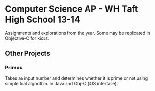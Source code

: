 Computer Science AP - WH Taft High School 13-14
==
Assignments and explorations from the year. Some may be replicated in Objective-C for kicks.

## Other Projects

### Primes

Takes an input number and determines whether it is prime or not using simple trial algorithm. In Java and Obj-C (iOS interface). 
